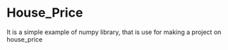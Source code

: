 # House_Price
It is a simple example of numpy library, that is use for making a project on house_price
